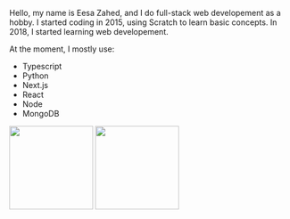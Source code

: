 Hello, my name is Eesa Zahed, and I do full-stack web developement as a hobby. I started coding in 2015, using Scratch to learn basic concepts. In 2018, I started learning web developement. 

At the moment, I mostly use:

- Typescript
- Python
- Next.js
- React
- Node
- MongoDB

<img height="150" src="https://github-readme-stats.vercel.app/api?username=eesazahed&include_all_commits=true&show_icons=true&theme=dark" />
<img height="150" src="https://github-readme-stats.vercel.app/api/top-langs/?username=eesazahed&theme=dark&layout=compact&include_all_commits=true" />
